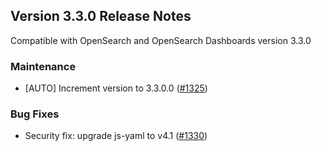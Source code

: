 ## Version 3.3.0 Release Notes

Compatible with OpenSearch and OpenSearch Dashboards version 3.3.0

### Maintenance
* [AUTO] Increment version to 3.3.0.0 ([#1325](https://github.com/opensearch-project/security-analytics-dashboards-plugin/pull/1325))

### Bug Fixes
* Security fix: upgrade js-yaml to v4.1 ([#1330](https://github.com/opensearch-project/security-analytics-dashboards-plugin/pull/1330))